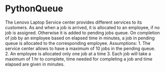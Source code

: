 # PythonQueue
The Lenovo Laptop Service center provides different services to its customers. As and when a job is arrived, it is allocated to an employee, if no job is assigned. Otherwise it is added to pending jobs queue. On completion of job by an employee based on elapsed time in minutes, a job in pending queue is allocated to the corresponding employee. Assumptions: 1. The service center allows to have a maximum of 10 jobs in the pending queue. 2. An employee is allocated only one job at a time 3. Each job will take a maximum of 1 hr to complete, time needed for completing a job and time elapsed are given in minutes.
